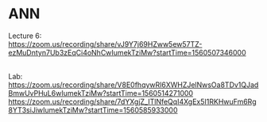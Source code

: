 # ANN
Lecture 6: </br>
https://zoom.us/recording/share/vJ9Y7j69HZww5ew57TZ-ezMuDntyn7Ub3zEqCi4oNhCwIumekTziMw?startTime=1560507346000 </br></br>

Lab:</br>
https://zoom.us/recording/share/V8E0fhqywRl6XWHZJelNwsOa8TDv1QJadBmwUvPHuL6wIumekTziMw?startTime=1560514271000</br>
https://zoom.us/recording/share/7dYXgjZ_ITlNfeQqI4XgEx5I1RKHwuFm6Rg8YT3siJiwIumekTziMw?startTime=1560585933000
